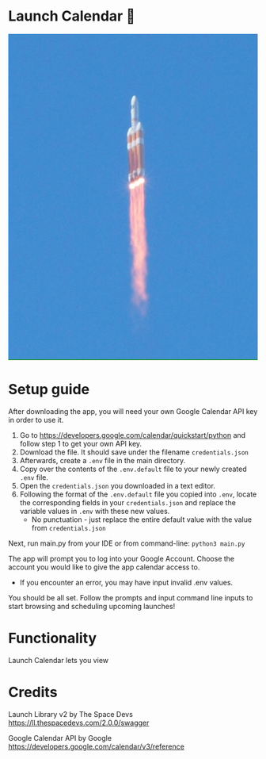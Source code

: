# Launch Calendar 🚀

![](images/IMG_0015.JPG)

# Setup guide
After downloading the app, you will need your own Google Calendar API key in order to use it.
1) Go to https://developers.google.com/calendar/quickstart/python and follow step 1 to get your own API key.
2) Download the file. It should save under the filename ```credentials.json```
3) Afterwards, create a ```.env``` file in the main directory.
4) Copy over the contents of the ```.env.default``` file to your newly created ```.env``` file.
5) Open the ```credentials.json``` you downloaded in a text editor.
6) Following the format of the ```.env.default``` file you copied into ```.env```, locate the 
corresponding fields in your ```credentials.json``` and replace the variable values in ```.env``` with these new values.
    - No punctuation - just replace the entire default value with the value from ```credentials.json```

Next, run main.py from your IDE or from command-line:
```python3 main.py```

The app will prompt you to log into your Google Account. Choose the account you would like to give the app calendar access to.
- If you encounter an error, you may have input invalid .env values.


You should be all set. Follow the prompts and input command line inputs to start browsing and scheduling upcoming launches!

# Functionality

Launch Calendar lets you view 


# Credits

Launch Library v2 by The Space Devs
https://ll.thespacedevs.com/2.0.0/swagger

Google Calendar API by Google
https://developers.google.com/calendar/v3/reference

